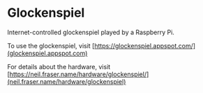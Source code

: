 # Glockenspiel
Internet-controlled glockenspiel played by a Raspberry Pi.

To use the glockenspiel, visit [https://glockenspiel.appspot.com/](glockenspiel.appspot.com)

For details about the hardware, visit [https://neil.fraser.name/hardware/glockenspiel/](neil.fraser.name/hardware/glockenspiel)
